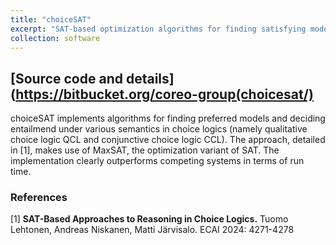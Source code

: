 ```yaml
---
title: "choiceSAT"
excerpt: "SAT-based optimization algorithms for finding satisfying models and deciding entailment in choice logics [Link to repository](https://bitbucket.org/coreo-group/choicesat/)"
collection: software
---
```


## [Source code and details](https://bitbucket.org/coreo-group(choicesat/)

choiceSAT implements algorithms for finding preferred models and deciding entailmend under various semantics in choice logics (namely qualitative choice logic QCL and conjunctive choice logic CCL). The approach, detailed in [1], makes use of MaxSAT, the optimization variant of SAT. The implementation clearly outperforms competing systems in terms of run time.

### References

[1] **SAT-Based Approaches to Reasoning in Choice Logics.** Tuomo Lehtonen, Andreas Niskanen, Matti Järvisalo. ECAI 2024: 4271-4278


